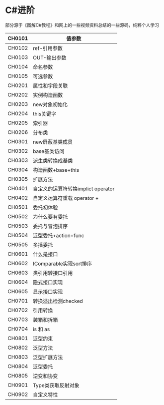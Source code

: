 # C#进阶

部分源于《图解C#教程》和网上的一些视频资料总结的一些源码，纯粹个人学习

| CH0101 | 值参数                             |
| ------ | ---------------------------------- |
| CH0102 | ref-引用参数                       |
| CH0103 | OUT-输出参数                       |
| CH0104 | 命名参数                           |
| CH0105 | 可选参数                           |
| CH0201 | 属性和字段关联                     |
| CH0202 | 实例构造函数                       |
| CH0203 | new对象初始化                      |
| CH0204 | this关键字                         |
| CH0205 | 索引器                             |
| CH0206 | 分布类                             |
| CH0301 | new屏蔽基类成员                    |
| CH0302 | base基类访问                       |
| CH0303 | 派生类转换成基类                   |
| CH0304 | 构造函数+base+this                 |
| CH0305 | 扩展方法                           |
| CH0401 | 自定义的运算符转换implict operator |
| CH0402 | 自定义运算符重载 operator +        |
| CH0501 | 委托初体验                         |
| CH0502 | 为什么要有委托                     |
| CH0503 | 委托与冒泡排序                     |
| CH0504 | 泛型委托+action+func               |
| CH0505 | 多播委托                           |
| CH0601 | 什么是接口                         |
| CH0602 | IComparable实现sort排序            |
| CH0603 | 类引用转接口引用                   |
| CH0604 | 隐式接口实现                       |
| CH0605 | 显示接口实现                       |
| CH0701 | 转换溢出检测checked                |
| CH0702 | 引用转换                           |
| CH0703 | 装箱和拆箱                         |
| CH0704 | is 和 as                           |
| CH0801 | 泛型约束                           |
| CH0802 | 泛型方法                           |
| CH0803 | 泛型扩展方法                       |
| CH0804 | 泛型委托                           |
| CH0805 | 逆变和协变                         |
| CH0901 | Type类获取反射对象                 |
| CH0902 | 自定义特性                         |

